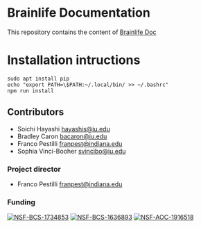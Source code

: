 
# Brainlife Documentation

This repository contains the content of [Brainlife Doc](https://brainlife.io/docs)

# Installation intructions

```
sudo apt install pip
echo "export PATH=\$PATH:~/.local/bin/ >> ~/.bashrc"
npm run install
```

## Contributors
- Soichi Hayashi <hayashis@iu.edu>
- Bradley Caron <bacaron@iu.edu>
- Franco Pestilli <franpest@indiana.edu>
- Sophia Vinci-Booher <svincibo@iu.edu>

### Project director
- Franco Pestilli <franpest@indiana.edu>

### Funding 
[![NSF-BCS-1734853](https://img.shields.io/badge/NSF_BCS-1734853-blue.svg)](https://nsf.gov/awardsearch/showAward?AWD_ID=1734853)
[![NSF-BCS-1636893](https://img.shields.io/badge/NSF_BCS-1636893-blue.svg)](https://nsf.gov/awardsearch/showAward?AWD_ID=1636893)
[![NSF-AOC-1916518](https://img.shields.io/badge/NSF_AOC-1916518-blue.svg)](https://nsf.gov/awardsearch/showAward?AWD_ID=1916518)
